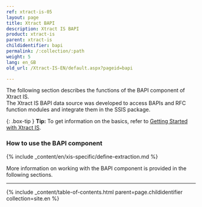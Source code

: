 ```yaml
---
ref: xtract-is-05
layout: page
title: Xtract BAPI
description: Xtract IS BAPI
product: xtract-is
parent: xtract-is
childidentifier: bapi
permalink: /:collection/:path
weight: 5
lang: en_GB
old_url: /Xtract-IS-EN/default.aspx?pageid=bapi

---
```

The following section describes the functions of the BAPI component of Xtract IS.<br>
The Xtract IS BAPI data source was developed to access BAPIs and RFC function modules and integrate them in the SSIS package.

{: .box-tip }
**Tip:** To get information on the basics, refer to [Getting Started with Xtract IS](../getting-started). <br>

### How to use the BAPI component
{% include _content/en/xis-specific/define-extraction.md %}

More information on working with the BAPI component is provided in the following sections.

---

{% include _content/table-of-contents.html parent=page.childidentifier collection=site.en %}